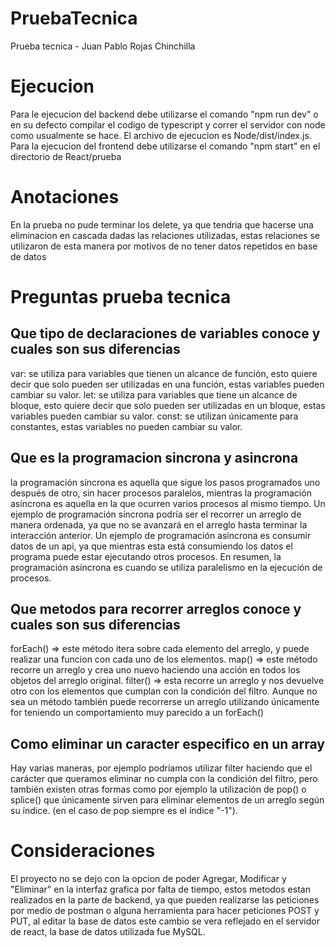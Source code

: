 # PruebaTecnica
Prueba tecnica - Juan Pablo Rojas Chinchilla

# Ejecucion
Para le ejecucion del backend debe utilizarse el comando "npm run dev" o en su defecto compilar el codigo de typescript y correr el servidor con node como usualmente se hace. El archivo de ejecucion es Node/dist/index.js.
Para la ejecucion del frontend debe utilizarse el comando "npm start" en el directorio de React/prueba

# Anotaciones
En la prueba no pude terminar los delete, ya que tendria que hacerse una eliminacion en cascada dadas las relaciones utilizadas, estas relaciones se utilizaron de esta manera por motivos de no tener datos repetidos en base de datos

# Preguntas prueba tecnica 

## Que tipo de declaraciones de variables conoce y cuales son sus diferencias

var: se utiliza para variables que tienen un alcance de función, esto quiere decir que solo pueden ser utilizadas en una función, estas variables pueden cambiar su valor.
let: se utiliza para variables que tiene un alcance de bloque, esto quiere decir que solo pueden ser utilizadas en un bloque, estas variables pueden cambiar su valor.
const: se utilizan únicamente para constantes, estas variables no pueden cambiar su valor.


## Que es la programacion sincrona y asincrona

la programación síncrona es aquella que sigue los pasos programados uno después de otro, sin hacer procesos paralelos, mientras la programación asíncrona es aquella en la que ocurren varios procesos al mismo tiempo.
Un ejemplo de programación síncrona podría ser el recorrer un arreglo de manera ordenada, ya que no se avanzará en el arreglo hasta terminar la interacción anterior.
Un ejemplo de programación asíncrona es consumir datos de un api, ya que mientras esta está consumiendo los datos el programa puede estar ejecutando otros procesos.
En resumen, la programación asíncrona es cuando se utiliza paralelismo en la ejecución de procesos.


## Que metodos para recorrer arreglos conoce y cuales son sus diferencias

forEach() => este método itera sobre cada elemento del arreglo, y puede realizar una funcion con cada uno de los elementos.
map() => este método recorre un arreglo y crea uno nuevo haciendo una acción en todos los objetos del arreglo original.
filter() => esta recorre un arreglo y nos devuelve otro con los elementos que cumplan con la condición del filtro.
Aunque no sea un método también puede recorrerse un arreglo utilizando únicamente for teniendo un comportamiento muy parecido a un forEach()


## Como eliminar un caracter especifico en un array

Hay varias maneras, por ejemplo podríamos utilizar filter haciendo que el carácter que queramos eliminar no cumpla con la condición del filtro, pero también existen otras formas como por ejemplo la utilización de pop() o splice() que únicamente sirven para eliminar elementos de un arreglo según su índice. (en el caso de pop siempre es el índice "-1").



# Consideraciones
El proyecto no se dejo con la opcion de poder Agregar, Modificar y "Eliminar" en la interfaz grafica por falta de tiempo, estos metodos estan realizados en la parte de backend, ya que pueden realizarse las peticiones por medio de postman o alguna herramienta para hacer peticiones POST y PUT, al editar la base de datos este cambio se vera reflejado en el servidor de react, la base de datos utilizada fue MySQL.